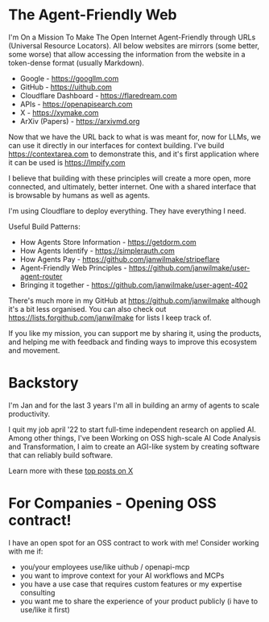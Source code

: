 # The Agent-Friendly Web

I'm On a Mission To Make The Open Internet Agent-Friendly through URLs (Universal Resource Locators). All below websites
are mirrors (some better, some worse) that allow accessing the information from the website in a token-dense format
(usually Markdown).

- Google - https://googllm.com
- GitHub - https://uithub.com
- Cloudflare Dashboard - https://flaredream.com
- APIs - https://openapisearch.com
- X - https://xymake.com
- ArXiv (Papers) - https://arxivmd.org

Now that we have the URL back to what is was meant for, now for LLMs, we can use it directly in our interfaces for
context building. I've build https://contextarea.com to demonstrate this, and it's first application where it can be
used is https://lmpify.com

I believe that building with these principles will create a more open, more connected, and ultimately, better internet.
One with a shared interface that is browsable by humans as well as agents.

I'm using Cloudflare to deploy everything. They have everything I need.

Useful Build Patterns:

- How Agents Store Information - https://getdorm.com
- How Agents Identify - https://simplerauth.com
- How Agents Pay - https://github.com/janwilmake/stripeflare
- Agent-Friendly Web Principles - https://github.com/janwilmake/user-agent-router
- Bringing it together - https://github.com/janwilmake/user-agent-402

There's much more in my GitHub at https://github.com/janwilmake although it's a bit less organised. You can also check
out https://lists.forgithub.com/janwilmake for lists I keep track of.

If you like my mission, you can support me by sharing it, using the products, and helping me with feedback and finding
ways to improve this ecosystem and movement.

# Backstory

I'm Jan and for the last 3 years I'm all in building an army of agents to scale productivity.

I quit my job april '22 to start full-time independent research on applied AI. Among other things, I've been Working on OSS high-scale AI Code Analysis and Transformation, I aim to create an AGI-like system by creating software that can reliably build software.

Learn more with these [top posts on X](https://x.com/search?q=from:janwilmake%20min_faves:20&src=typed_query&f=top)

# For Companies - Opening OSS contract!

I have an open spot for an OSS contract to work with me! Consider working with me if:

- you/your employees use/like uithub / openapi-mcp
- you want to improve context for your AI workflows and MCPs
- you have a use case that requires custom features or my expertise consulting
- you want me to share the experience of your product publicly (i have to use/like it first)
